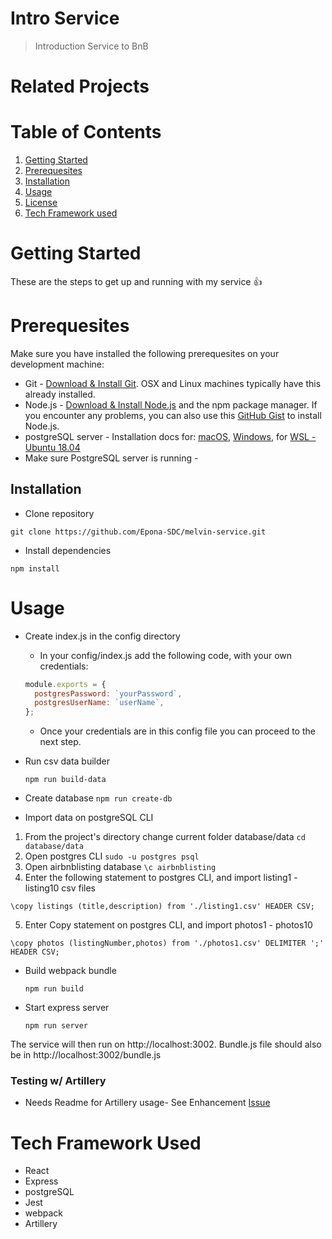 # Intro Service

> Introduction Service to BnB

# Related Projects


# Table of Contents

1. [Getting Started](#getting-started)
1. [Prerequesites](#prerequesites)
1. [Installation](#installation)
1. [Usage](#usage)
1. [License](#license)
1. [Tech Framework used](#tech-framework-used)

# Getting Started
These are the steps to get up and running with my service :+1:

# Prerequesites
Make sure you have installed the following prerequesites on your development machine:
* Git - [Download & Install Git](https://git-scm.com/downloads). OSX and Linux machines typically have this already installed.
* Node.js - [Download & Install Node.js](https://nodejs.org/en/download/) and the npm package manager. If you encounter any problems, you can also use this [GitHub Gist](https://gist.github.com/isaacs/579814) to install Node.js.
* postgreSQL server - Installation docs for: [macOS](https://dev.mysql.com/doc/mysql-osx-excerpt/5.7/en/osx-installation-pkg.html), [Windows](https://dev.mysql.com/doc/refman/8.0/en/windows-installation.html), for [WSL - Ubuntu 18.04](https://www.digitalocean.com/community/tutorials/how-to-install-and-use-postgresql-on-ubuntu-18-04)
* Make sure PostgreSQL server is running -

## Installation
* Clone repository

`git clone https://github.com/Epona-SDC/melvin-service.git`

* Install dependencies

`npm install`

# Usage
* Create index.js in the config directory
  * In your config/index.js add the following code, with your own credentials:

  ```javascript
  module.exports = {
    postgresPassword: `yourPassword`,
    postgresUserName: `userName`,
  };
  ```
  * Once your credentials are in this config file you can proceed to the next step.

* Run csv data builder

  `npm run build-data`

* Create database
`npm run create-db`

* Import data on postgreSQL CLI
 1. From the project's directory change current folder database/data
 `cd database/data`
 1. Open postgres CLI
 `sudo -u postgres psql`
 1. Open airbnblisting database
 `\c airbnblisting`
 1. Enter the following statement to postgres CLI, and import listing1 - listing10 csv files
 
  `\copy listings (title,description) from './listing1.csv' HEADER CSV;`
  
 5. Enter Copy statement on postgres CLI, and import photos1 - photos10
 
  `\copy photos (listingNumber,photos) from './photos1.csv' DELIMITER ';' HEADER CSV;`

* Build webpack bundle

  `npm run build`

* Start express server

  `npm run server`

The service will then run on http://localhost:3002. Bundle.js file should also be in http://localhost:3002/bundle.js

### Testing w/ Artillery
- Needs Readme for Artillery usage- See Enhancement [Issue](https://github.com/Epona-SDC/melvin-service/issues/7)

# Tech Framework Used
* React
* Express
* postgreSQL
* Jest
* webpack
* Artillery


